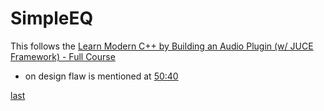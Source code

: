 # SimpleEQ

This follows the
[Learn Modern C++ by Building an Audio Plugin (w/ JUCE Framework) - Full Course](https://www.youtube.com/watch?v=i_Iq4_Kd7Rc)

+ on design flaw is mentioned at [50:40](https://www.youtube.com/watch?v=i_Iq4_Kd7Rc&t=3040s)




[last](https://www.youtube.com/watch?v=i_Iq4_Kd7Rc&t=3988s)